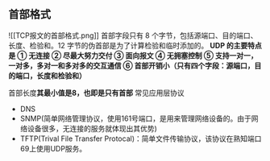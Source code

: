 ## 首部格式

![[TCP报文的首部格式.png]]
首部字段只有 8 个字节，包括源端口、目的端口、长度、检验和。12 字节的伪首部是为了计算检验和临时添加的。
**UDP 的主要特点是 ① 无连接 ② 尽最大努力交付 ③ 面向报文 ④ 无拥塞控制 ⑤ 支持一对一，一对多，多对一和多对多的交互通信 ⑥ 首部开销小（只有四个字段：源端口，目的端口，长度和检验和）**

首部长度**其最小值是8，也即是只有首部**
常见应用层协议

- DNS
- SNMP(简单网络管理协议，使用161号端口，是用来管理网络设备的。由于网络设备很多，无连接的服务就体现出其优势)
- TFTP(Trival File Transfer Protocal)：简单文件传输协议，该协议在熟知端口69上使用UDP服务。
